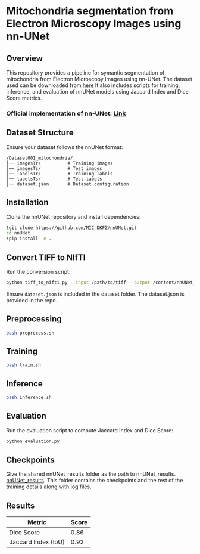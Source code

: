# Mitochondria segmentation from Electron Microscopy Images using nn-UNet

## Overview
This repository provides a pipeline for symantic segmentation of mitochondria from Electron Microscopy Images using nn-UNet. The dataset used can be downloaded from [here](https://www.epfl.ch/labs/cvlab/data/data-em/) It also includes scripts for training, inference, and evaluation of nnUNet models using Jaccard Index and Dice Score metrics.

### Official implementation of nn-UNet: [Link](https://github.com/MIC-DKFZ/nnUNet)

## Dataset Structure
Ensure your dataset follows the nnUNet format:
```
/Dataset001_mitochondria/
│── imagesTr/          # Training images
│── imagesTs/          # Test images
│── labelsTr/          # Training labels
│── labelsTs/          # Test labels
│── dataset.json       # Dataset configuration
```

## Installation
Clone the nnUNet repository and install dependencies:
```bash
!git clone https://github.com/MIC-DKFZ/nnUNet.git
cd nnUNet
!pip install -e .
```

## Convert TIFF to NIfTI
Run the conversion script:
```bash
python tiff_to_nifti.py --input /path/to/tiff --output /content/nnUNet_raw/Dataset001_mitochondria
```
Ensure `dataset.json` is included in the dataset folder. The dataset.json is provided in the repo.

## Preprocessing
```bash
bash preprocess.sh
```

## Training
```bash
bash train.sh
```

## Inference
```bash
bash inference.sh
```

## Evaluation
Run the evaluation script to compute Jaccard Index and Dice Score:
```bash
python evaluation.py
```

## Checkpoints
Give the shared nnUNet_results folder as the path to nnUNet_results. [nnUNet_results](https://drive.google.com/drive/folders/1PfeXNPlkOSEQuZuT8qmWDTMoTOdO_96y?usp=drive_link). This folder contains the checkpoints and the rest of the training details along with log files. 

## Results
| Metric              | Score  |
|--------------------|--------|
| Dice Score        | 0.86   |
| Jaccard Index (IoU) | 0.92   |
